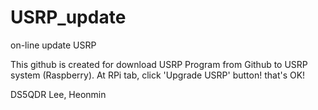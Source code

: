 # USRP_update
on-line update USRP

This github is created for download USRP Program from Github to USRP system (Raspberry).
At RPi tab, click 'Upgrade USRP' button!
that's OK!

DS5QDR Lee, Heonmin
